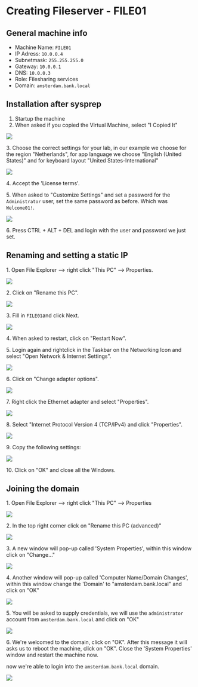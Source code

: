 # Creating Fileserver - FILE01

## General machine info

* Machine Name: `FILE01`
* IP Adress: `10.0.0.4`
* Subnetmask: `255.255.255.0`
* Gateway: `10.0.0.1`
* DNS: `10.0.0.3`
* Role: Filesharing services
* Domain: `amsterdam.bank.local`

## Installation after sysprep

1. Startup the machine
2. When asked if you copied the Virtual Machine, select "I Copied It"

![](<../../../.gitbook/assets/afbeelding (103) (1) (2) (4).png>)

3\. Choose the correct settings for your lab, in our example we choose for the region "Netherlands", for app language we choose "English (United States)" and for keyboard layout "United States-International"

![](<../../../.gitbook/assets/afbeelding (1) (1) (1) (2) (4).png>)

4\. Accept the 'License terms'.

5\. When asked to "Customize Settings" and set a password for the `Administrator` user, set the same password as before. Which was `Welcome01!`.

![](<../../../.gitbook/assets/afbeelding (104).png>)

6\. Press CTRL + ALT + DEL and login with the user and password we just set.

## Renaming and setting a static IP

1\. Open File Explorer --> right click "This PC" --> Properties.

![](<../../../.gitbook/assets/afbeelding (17) (1) (2) (9).png>)

2\. Click on "Rename this PC".

![](<../../../.gitbook/assets/afbeelding (79).png>)

3\. Fill in `FILE01`and click Next.

![](<../../../.gitbook/assets/afbeelding (47).png>)

4\. When asked to restart, click on "Restart Now".

5\. Login again and rightclick in the Taskbar on the Networking Icon and select "Open Network & Internet Settings".

![](<../../../.gitbook/assets/afbeelding (109) (1) (2).png>)

6\. Click on "Change adapter options".

![](<../../../.gitbook/assets/afbeelding (20) (1) (1) (3).png>)

7\. Right click the Ethernet adapter and select "Properties".

![](<../../../.gitbook/assets/afbeelding (102) (1) (2) (3).png>)

8\. Select "Internet Protocol Version 4 (TCP/IPv4) and click "Properties".

![](<../../../.gitbook/assets/afbeelding (112) (1) (2).png>)

9\. Copy the following settings:

![](<../../../.gitbook/assets/afbeelding (106).png>)

10\. Click on "OK" and close all the Windows.

## Joining the domain

1\. Open File Explorer --> right click "This PC" --> Properties

![](<../../../.gitbook/assets/afbeelding (17) (1) (2) (6).png>)

2\. In the top right corner click on "Rename this PC (advanced)"

![](<../../../.gitbook/assets/afbeelding (1) (1).png>)

3\. A new window will pop-up called 'System Properties', within this window click on "Change..."

![](<../../../.gitbook/assets/afbeelding (17) (2).png>)

4\. Another window will pop-up called 'Computer Name/Domain Changes', within this window change the 'Domain' to "amsterdam.bank.local" and click on "OK"

![](<../../../.gitbook/assets/afbeelding (9) (1).png>)

5\. You will be asked to supply credentials, we will use the `administrator` account from `amsterdam.bank.local` and click on "OK"

![](<../../../.gitbook/assets/afbeelding (19) (1) (1).png>)

6\. We're welcomed to the domain, click on "OK". After this message it will asks us to reboot the machine, click on "OK". Close the 'System Properties' window and restart the machine now.

now we're able to login into the `amsterdam.bank.local` domain.

![](<../../../.gitbook/assets/afbeelding (4) (2) (1).png>)
